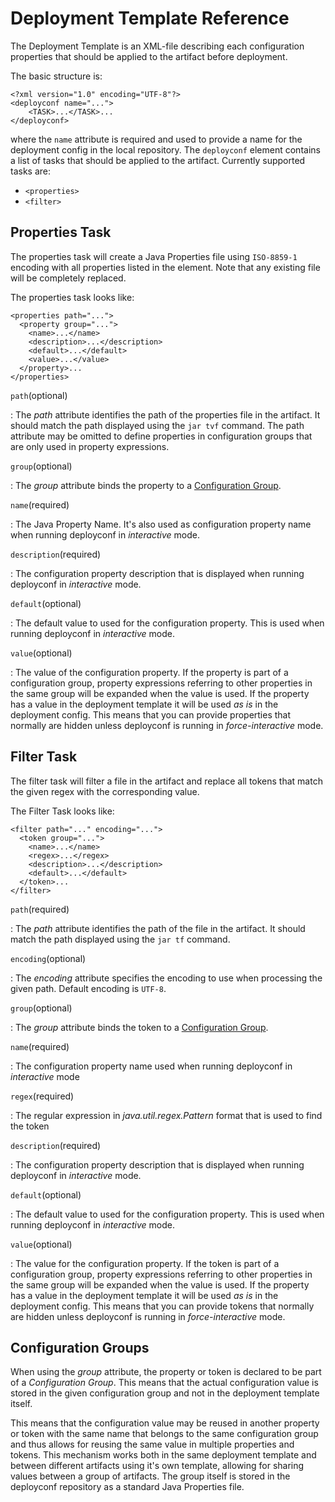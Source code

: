 # Deployment Template Reference

The Deployment Template is an XML-file describing each configuration properties that should be applied to the artifact
before deployment.

The basic structure is:

```
<?xml version="1.0" encoding="UTF-8"?>
<deployconf name="...">
	<TASK>...</TASK>...
</deployconf>
```

where the `name` attribute is required and used to provide a name for the deployment config in the local repository. The
`deployconf` element contains a list of tasks that should be applied to the artifact. Currently supported tasks are:

* `<properties>`
* `<filter>`

## Properties Task

The properties task will create a Java Properties file using `ISO-8859-1` encoding with all properties listed in the
element. Note that any existing file will be completely replaced.

The properties task looks like:

```
<properties path="...">
  <property group="...">
    <name>...</name>
    <description>...</description>
    <default>...</default>
    <value>...</value>
  </property>...
</properties>
```

`path`(optional)

: The *path* attribute identifies the path of the properties file in the artifact. It should match the path displayed
using the `jar tvf` command. The path attribute may be omitted to define properties in configuration groups that are
only used in property expressions.

`group`(optional)

: The *group* attribute binds the property to a [Configuration Group](#Configuration_Groups).

`name`(required)

: The Java Property Name. It's also used as configuration property name when running deployconf in *interactive* mode.

`description`(required)

: The configuration property description that is displayed when running deployconf in *interactive* mode.

`default`(optional)

: The default value to used for the configuration property. This is used when running deployconf in *interactive* mode.

`value`(optional)

: The value of the configuration property. If the property is part of a configuration group, property expressions
referring to other properties in the same group will be expanded when the value is used. If the property has a value in
the deployment template it will be used *as is* in the deployment config. This means that you can provide properties
that normally are hidden unless deployconf is running in *force-interactive* mode.

## Filter Task

The filter task will filter a file in the artifact and replace all tokens that match the given regex with the
corresponding value.

The Filter Task looks like:

```
<filter path="..." encoding="...">
  <token group="...">
    <name>...</name>
    <regex>...</regex>
    <description>...</description>
    <default>...</default>
  </token>...
</filter>
```

`path`(required)

: The *path* attribute identifies the path of the file in the artifact. It should match the path displayed using the `jar
tf` command.

`encoding`(optional)

: The *encoding* attribute specifies the encoding to use when processing the given path. Default
encoding is `UTF-8`.

`group`(optional)

: The *group* attribute binds the token to a [Configuration Group](#Configuration_Groups).

`name`(required)

: The configuration property name used when running deployconf in *interactive* mode

`regex`(required)

:  The regular expression in *java.util.regex.Pattern* format that is used to find the token

`description`(required)

: The configuration property description that is displayed when running deployconf in *interactive* mode.

`default`(optional)

: The default value to used for the configuration  property. This is used when running deployconf in *interactive* mode.

`value`(optional)

: The value for the configuration property. If the token is part of a configuration group, property expressions
referring to other properties in the same group will be expanded when the value is used. If the property has a value in
the deployment template it will be used *as is* in the deployment config. This means that you can provide tokens that
normally are hidden unless deployconf is running in *force-interactive* mode.

## Configuration Groups

When using the *group* attribute, the property or token is declared to be part of a *Configuration Group*. This means
that the actual configuration value is stored in the given configuration group and not in the deployment template
itself.

This means that the configuration value may be reused in another property or token with the same name that belongs to
the same configuration group and thus allows for reusing the same value in multiple properties and tokens. This
mechanism works both in the same deployment template and between different artifacts using it's own template, allowing
for sharing values between a group of artifacts. The group itself is stored in the deployconf repository as a standard
Java Properties file.
